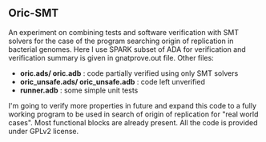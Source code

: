 Oric-SMT
-------------
An experiment on combining tests and software verification with SMT 
solvers for the case of the program searching origin of replication in 
bacterial genomes. Here I use SPARK subset of ADA for verification and
verification summary is given in gnatprove.out file. Other files:

 - **oric.ads/ oric.adb** : code partially verified using only SMT solvers
 - **oric_unsafe.ads/ oric_unsafe.adb** :  code left unverified
 - **runner.adb** : some simple unit tests

I'm going to verify more properties in future and expand this code to a fully
working program to be used in search of origin of replication for "real world
cases". Most functional blocks are already present. All the code is provided under GPLv2 license.
